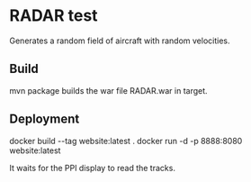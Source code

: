 RADAR test
==========
Generates a random field of aircraft with random velocities.

Build
-----
mvn package builds the war file RADAR.war in target.

Deployment
----------
docker build --tag website:latest . 
docker run -d -p 8888:8080 website:latest

It waits for the PPI display to read the tracks.